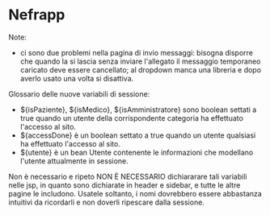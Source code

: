 # Nefrapp

Note:
- ci sono due problemi nella pagina di invio messaggi: bisogna disporre che quando la si lascia senza inviare l'allegato il messaggio temporaneo caricato deve essere cancellato; al dropdown manca una libreria e dopo averlo usato una volta si disattiva.

Glossario delle nuove variabili di sessione:
- ${isPaziente}, ${isMedico}, ${isAmministratore} sono boolean settati a true quando un utente della corrispondente categoria ha effettuato l'accesso al sito.
- ${accessDone} è un boolean settato a true quando un utente qualsiasi ha effettuato l'accesso al sito.
- ${utente} è un bean Utente contenente le informazioni che modellano l'utente attualmente in sessione.

Non è necessario e ripeto NON È NECESSARIO dichiararare tali variabili nelle jsp, in quanto sono dichiarate in header e sidebar, e tutte le altre pagine le includono. Usatele soltanto, i nomi dovrebbero essere abbastanza intuitivi da ricordarli e non doverli ripescare dalla sessione.
